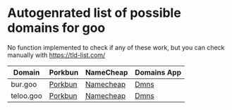 # Autogenrated list of possible domains for goo

No function implemented to check if any of these work, but you can check manually with https://tld-list.com/

| Domain | Porkbun | NameCheap | Domains App |
|---|---|---|---|
| bur.goo | [Porkbun](https://porkbun.com/checkout/search?prb=e814663da1&tlds=&idnLanguage=&search=search&q=bur.goo) | [Namecheap](https://www.namecheap.com/domains/registration/results/?domain=bur.goo) | [Dmns](https://dmns.app/domains?q=bur.goo) |
| teloo.goo | [Porkbun](https://porkbun.com/checkout/search?prb=e814663da1&tlds=&idnLanguage=&search=search&q=teloo.goo) | [Namecheap](https://www.namecheap.com/domains/registration/results/?domain=teloo.goo) | [Dmns](https://dmns.app/domains?q=teloo.goo) |
